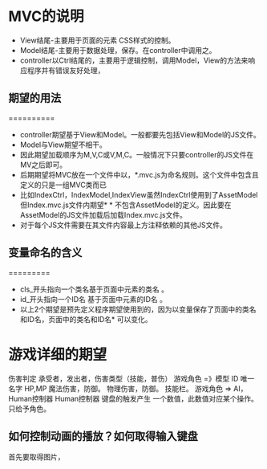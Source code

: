 MVC的说明
================================
* View结尾-主要用于页面的元素 CSS样式的控制。
* Model结尾-主要用于数据处理，保存。在controller中调用之。
* controller以Ctrl结尾的，主要用于逻辑控制，调用Model，View的方法来响应程序并有错误友好处理，

期望的用法
-----------------------------------------------------
==========
* controller期望基于View和Model。一般都要先包括View和Model的JS文件。
* Model与View期望不相干。
* 因此期望加载顺序为M,V,C或V,M,C。一般情况下只要controller的JS文件在MV之后即可。
* 后期期望将MVC放在一个文件中以，*.mvc.js为命名规则。这个文件中包含且定义的只是一组MVC类而已
* 比如IndexCtrl，IndexModel,IndexView虽然IndexCtrl使用到了AssetModel但Index.mvc.js文件内期望* * 不包含AssetModel的定义。因此要在AssetModel的JS文件加载后加载Index.mvc.js文件。
* 对于每个JS文件需要在其文件内容最上方注释依赖的其他JS文件。

变量命名的含义
-----------------------------------------------------
=========
* cls_开头指向一个类名基于页面中元素的类名 。
* id_开头指向一个ID名 基于页面中元素的ID名 。
* 以上2个期望是预先定义程序期望使用到的，因为以变量保存了页面中的类名和ID名，页面中的类名和ID名* 可以变化。

游戏详细的期望
====================================
伤害判定 承受者，发出者，伤害类型（技能，普伤）
游戏角色 =》模型
	ID 唯一
	名字
	HP,MP
	魔法伤害，防御。
	物理伤害，防御。
	技能栏。
游戏角色 => AI，Human控制器
Human控制器
	键盘的触发产生 一个数值，此数值对应某个操作。
	只给予角色。

如何控制动画的播放？如何取得输入键盘
-----------------------------
首先要取得图片，
